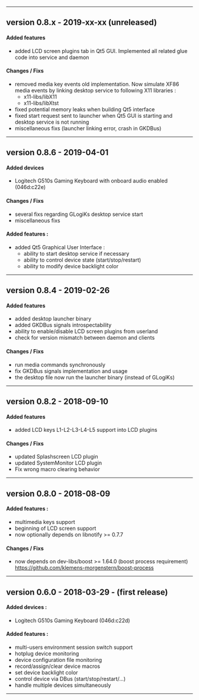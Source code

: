 
---

## version 0.8.x - 2019-xx-xx (unreleased)
#### Added features
 * added LCD screen plugins tab in Qt5 GUI. Implemented all related
   glue code into service and daemon

#### Changes / Fixs
 * removed media key events old implementation. Now simulate XF86 media
   events by linking desktop service to following X11 libraries :
	- x11-libs/libX11
	- x11-libs/libXtst
 * fixed potential memory leaks when building Qt5 interface
 * fixed start request sent to launcher when Qt5 GUI is starting and
   desktop service is not running
 * miscellaneous fixs (launcher linking error, crash in GKDBus)

---

## version 0.8.6 - 2019-04-01
#### Added devices
 * Logitech G510s Gaming Keyboard with onboard audio enabled (046d:c22e)

#### Changes / Fixs
 * several fixs regarding GLogiKs desktop service start
 * miscellaneous fixs

#### Added features :
 * added Qt5 Graphical User Interface :
	- ability to start desktop service if necessary
	- ability to control device state (start/stop/restart)
	- ability to modify device backlight color

---

## version 0.8.4 - 2019-02-26
#### Added features
 * added desktop launcher binary
 * added GKDBus signals introspectability
 * ability to enable/disable LCD screen plugins from userland
 * check for version mismatch between daemon and clients

#### Changes / Fixs
 * run media commands synchronously
 * fix GKDBus signals implementation and usage
 * the desktop file now run the launcher binary (instead of GLogiKs)

---

## version 0.8.2 - 2018-09-10
#### Added features
 * added LCD keys L1-L2-L3-L4-L5 support into LCD plugins

#### Changes / Fixs
 * updated Splashscreen LCD plugin
 * updated SystemMonitor LCD plugin
 * Fix wrong macro clearing behavior

---

## version 0.8.0 - 2018-08-09
#### Added features :
 * multimedia keys support
 * beginning of LCD screen support
 * now optionally depends on libnotify >= 0.7.7

#### Changes / Fixs
 * now depends on dev-libs/boost >= 1.64.0 (boost process requirement)\
   https://github.com/klemens-morgenstern/boost-process

---

## version 0.6.0 - 2018-03-29 - (first release)
#### Added devices :
 * Logitech G510s Gaming Keyboard (046d:c22d)

#### Added features :
 * multi-users environment session switch support
 * hotplug device monitoring
 * device configuration file monitoring
 * record/assign/clear device macros
 * set device backlight color
 * control device via DBus (start/stop/restart/...)
 * handle multiple devices simultaneously

---

